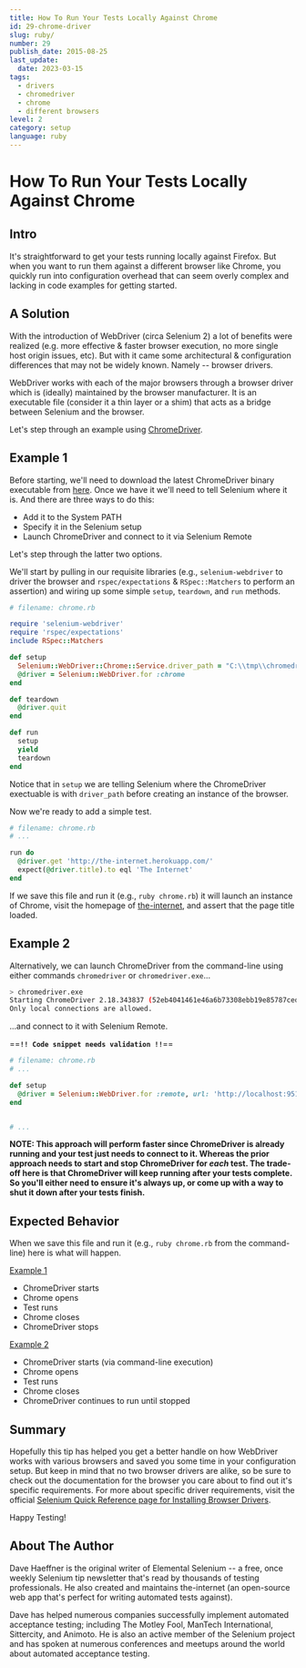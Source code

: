 ```yaml
---
title: How To Run Your Tests Locally Against Chrome
id: 29-chrome-driver
slug: ruby/
number: 29
publish_date: 2015-08-25
last_update:
  date: 2023-03-15
tags:
  - drivers
  - chromedriver
  - chrome
  - different browsers
level: 2
category: setup
language: ruby
---
```


# How To Run Your Tests Locally Against Chrome

## Intro

It's straightforward to get your tests running locally against Firefox. But when you want to run them against a different browser like Chrome, you quickly run into configuration overhead that can seem overly complex and lacking in code examples for getting started.

## A Solution

With the introduction of WebDriver (circa Selenium 2) a lot of benefits were realized (e.g. more effective & faster browser execution, no more single host origin issues, etc). But with it came some architectural & configuration differences that may not be widely known. Namely -- browser drivers.

WebDriver works with each of the major browsers through a browser driver which is (ideally) maintained by the browser manufacturer. It is an executable file (consider it a thin layer or a shim) that acts as a bridge between Selenium and the browser.

Let's step through an example using [ChromeDriver](https://sites.google.com/chromium.org/driver/).

## Example 1

Before starting, we'll need to download the latest ChromeDriver binary executable from [here](http://chromedriver.storage.googleapis.com/index.html). Once we have it we'll need to tell Selenium where it is. And there are three ways to do this:

+ Add it to the System PATH
+ Specify it in the Selenium setup
+ Launch ChromeDriver and connect to it via Selenium Remote

Let's step through the latter two options.

We'll start by pulling in our requisite libraries (e.g., `selenium-webdriver` to driver the browser and `rspec/expectations` & `RSpec::Matchers` to perform an assertion) and wiring up some simple `setup`, `teardown`, and `run` methods.

```ruby
# filename: chrome.rb

require 'selenium-webdriver'
require 'rspec/expectations'
include RSpec::Matchers

def setup
  Selenium::WebDriver::Chrome::Service.driver_path = "C:\\tmp\\chromedriver.exe"
  @driver = Selenium::WebDriver.for :chrome
end

def teardown
  @driver.quit
end

def run
  setup
  yield
  teardown
end
```

Notice that in `setup` we are telling Selenium where the ChromeDriver exectuable is with `driver_path` before creating an instance of the browser.

Now we're ready to add a simple test.

```ruby
# filename: chrome.rb
# ...

run do
  @driver.get 'http://the-internet.herokuapp.com/'
  expect(@driver.title).to eql 'The Internet'
end
```

If we save this file and run it (e.g., `ruby chrome.rb`) it will launch an instance of Chrome, visit the homepage of [the-internet](http://the-internet.herokuapp.com/), and assert that the page title loaded.

## Example 2

Alternatively, we can launch ChromeDriver from the command-line using either commands `chromedriver` or `chromedriver.exe`...


```sh
> chromedriver.exe
Starting ChromeDriver 2.18.343837 (52eb4041461e46a6b73308ebb19e85787ced4281) on port 9515
Only local connections are allowed.
```

...and connect to it with Selenium Remote.

==**`!! Code snippet needs validation !!`**==

```ruby
# filename: chrome.rb
# ...

def setup
  @driver = Selenium::WebDriver.for :remote, url: 'http://localhost:9515', desired_capabilities: :chrome
end


# ...
```

__NOTE: This approach will perform faster since ChromeDriver is already running and your test just needs to connect to it. Whereas the prior approach needs to start and stop ChromeDriver for _each_ test. The trade-off here is that ChromeDriver will keep running after your tests complete. So you'll either need to ensure it's always up, or come up with a way to shut it down after your tests finish.__

## Expected Behavior

When we save this file and run it (e.g., `ruby chrome.rb` from the command-line) here is what will happen.

<u>Example 1</u>

+ ChromeDriver starts
+ Chrome opens
+ Test runs
+ Chrome closes
+ ChromeDriver stops

<u>Example 2</u>

+ ChromeDriver starts (via command-line execution)
+ Chrome opens
+ Test runs
+ Chrome closes
+ ChromeDriver continues to run until stopped

## Summary

Hopefully this tip has helped you get a better handle on how WebDriver works with various browsers and saved you some time in your configuration setup. But keep in mind that no two browser drivers are alike, so be sure to check out the documentation for the browser you care about to find out it's specific requirements. For more about specific driver requirements, visit the official [Selenium Quick Reference page for Installing Browser Drivers](https://www.selenium.dev/documentation/webdriver/getting_started/install_drivers/#quick-reference).

Happy Testing!

## About The Author

Dave Haeffner is the original writer of Elemental Selenium -- a free, once weekly Selenium tip newsletter that's read by thousands of testing professionals. He also created and maintains the-internet (an open-source web app that's perfect for writing automated tests against).

Dave has helped numerous companies successfully implement automated acceptance testing; including The Motley Fool, ManTech International, Sittercity, and Animoto. He is also an active member of the Selenium project and has spoken at numerous conferences and meetups around the world about automated acceptance testing.
